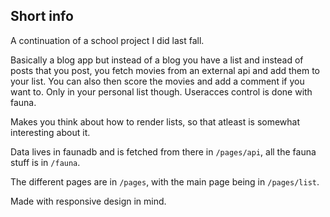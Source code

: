 ## Short info

A continuation of a school project I did last fall.

Basically a blog app but instead of a blog you have a list and instead of posts that you post, you fetch movies from an external api and add them to your list. You can also then score the movies and add a comment if you want to. Only in your personal list though. Useracces control is done with fauna.

Makes you think about how to render lists, so that atleast is somewhat interesting about it.

Data lives in faunadb and is fetched from there in `/pages/api`, all the fauna stuff is in `/fauna`.

The different pages are in `/pages`, with the main page being in `/pages/list`.

Made with responsive design in mind.
